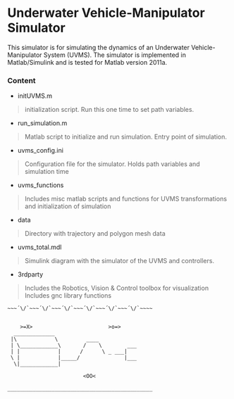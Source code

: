 Underwater Vehicle-Manipulator Simulator
======================================



This simulator is for simulating the dynamics of an Underwater Vehicle-Manipulator System (UVMS). 
The simulator is implemented in Matlab/Simulink and is tested for Matlab version 2011a.

### Content



* initUVMS.m
>initialization script. Run this one time to set path variables.

* run_simulation.m
>Matlab script to initialize and run simulation. Entry point of simulation.

* uvms_config.ini
>Configuration file for the simulator. Holds path variables and simulation time

* uvms_functions
>Includes misc matlab scripts and functions for UVMS transformations and initialization of simulation

* data
>Directory with trajectory and polygon mesh data

* uvms_total.mdl
> Simulink diagram with the simulator of the UVMS and controllers.

* 3rdparty
>Includes the Robotics, Vision & Control toolbox for visualization 
>Includes gnc library functions



~~~´\/`~~~´\/`~~~´\/`~~~´\/`~~~´\/`~~~´\/`~~~~
~~~´\/`~~~´\/`~~~´\/`~~~´\/`~~~´\/`~~~´\/`~~~~


   	>=X>						>o=>
  _____________
 |\            \         ____
 | \____________\       /    \	      ___
 | |            |      /      \ _ ___|
 \ |            |_____/              |___
  \|____________|				  

						<OO<

______________________________________________



